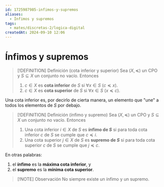 ```yaml
---
id: 1725987985-infimos-y-supremos
aliases:
  - Ínfimos y supremos
tags:
  - mates/discretas-2/logica-digital
createdAt: 2024-09-10 12:06
---
```


# Ínfimos y supremos

> [!DEFINITION] Definición (cota inferior y superior)
> Sea $(X, \preceq)$ un CPO y $S \subseteq X$ un conjunto no vacío. Entonces
> 
> 1. $c \in X$ es **cota inferior** de $S$ si $\forall x \in S\ (c \preceq x)$.
> 2. $c \in X$ es **cota superior** de $S$ si $\forall x \in S\ (x \preceq c)$.

Una cota inferior es, por decirlo de cierta manera, un elemento que "une" a todos los elementos de $S$ por debajo.

> [!DEFINITION] Definición (ínfimo y supremo)
> Sea $(X, \preceq)$ un CPO y $S \subseteq X$ un conjunto no vacío. Entonces
> 
> 1. Una cota inferior $i \in X$ de $S$ es **ínfimo de $S$** si para toda cota inferior $c$ de $S$ se cumple que $c \preceq i$.
> 2. Una cota superior $j \in X$ de $S$ es **supremo de $S$** si para toda cota superior $c$ de $S$ se cumple que $j \preceq c$.

En otras palabras:

1. el **ínfimo** es la **máxima cota inferior**, y
2. el **supremo** es la **mínima cota superior**.

> [!NOTE] Observación
> No siempre existe un ínfimo y un supremo.
